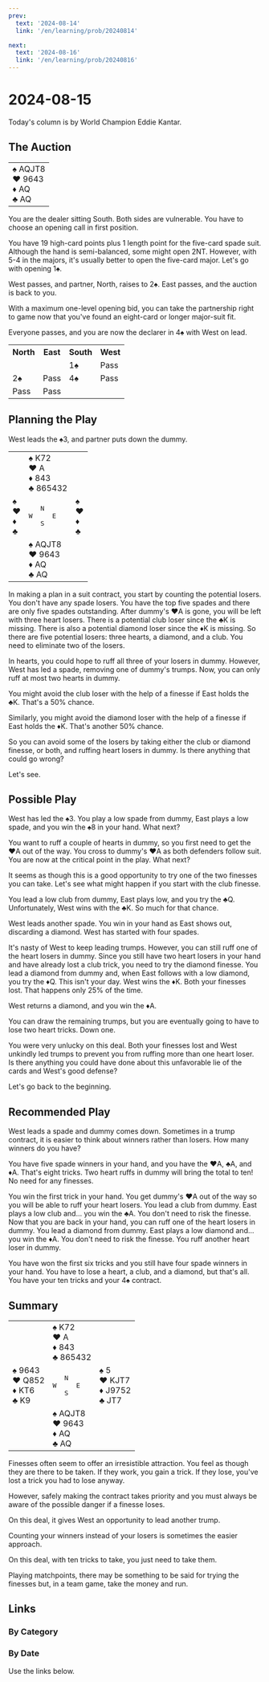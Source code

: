 ```yaml
---
prev:
  text: '2024-08-14'
  link: '/en/learning/prob/20240814'

next:
  text: '2024-08-16'
  link: '/en/learning/prob/20240816'
---
```


# 2024-08-15

Today's column is by World Champion Eddie Kantar.

<Badge type="warning" text="Play"/>

## The Auction

<table class="hand">
	<tr>
		<td>♠ AQJT8<br>♥ 9643<br>♦ AQ<br>♣ AQ</td>
	</tr>
</table>

You are the dealer sitting South. Both sides are vulnerable. You have to choose an opening call in first position.

You have 19 high-card points plus 1 length point for the five-card spade suit. Although the hand is semi-balanced, some might open 2NT. However, with 5-4 in the majors, it's usually better to open the five-card major. Let's go with opening 1♠.

West passes, and partner, North, raises to 2♠. East passes, and the auction is back to you.

With a maximum one-level opening bid, you can take the partnership right to game now that you've found an eight-card or longer major-suit fit.

Everyone passes, and you are now the declarer in 4♠ with West on lead.

<table class="auction">
	<tr>
		<th>North</th>
		<th>East</th>
		<th>South</th>
		<th>West</th>
	</tr>
	<tr>
		<td></td>
		<td></td>
		<td>1♠</td>
		<td>Pass</td>
	</tr>
	<tr>
		<td>2♠</td>
		<td>Pass</td>
		<td>4♠</td>
		<td>Pass</td>
	</tr>
	<tr>
		<td>Pass</td>
		<td>Pass</td>
		<td></td>
		<td></td>
	</tr>
</table>

## Planning the Play

West leads the ♠3, and partner puts down the dummy.

<table class="deal">
	<tr>
		<td></td>
		<td>♠ K72<br>♥ A<br>♦ 843<br>♣ 865432</td>
		<td></td>
	</tr>
	<tr>
		<td>♠ <br>♥ <br>♦ <br>♣ </td>
		<td><pre>   N<br>W     E<br>   S</pre></td>
		<td>♠ <br>♥ <br>♦ <br>♣ </td>
	</tr>
	<tr>
		<td></td>
		<td>♠ AQJT8<br>♥ 9643<br>♦ AQ<br>♣ AQ</td>
		<td></td>
	</tr>
</table>

In making a plan in a suit contract, you start by counting the potential losers. You don't have any spade losers. You have the top five spades and there are only five spades outstanding. After dummy's ♥A is gone, you will be left with three heart losers. There is a potential club loser since the ♣K is missing. There is also a potential diamond loser since the ♦K is missing. So there are five potential losers: three hearts, a diamond, and a club. You need to eliminate two of the losers.

In hearts, you could hope to ruff all three of your losers in dummy. However, West has led a spade, removing one of dummy's trumps. Now, you can only ruff at most two hearts in dummy.

You might avoid the club loser with the help of a finesse if East holds the ♣K. That's a 50% chance.

Similarly, you might avoid the diamond loser with the help of a finesse if East holds the ♦K. That's another 50% chance.

So you can avoid some of the losers by taking either the club or diamond finesse, or both, and ruffing heart losers in dummy. Is there anything that could go wrong?

Let's see.

## Possible Play

West has led the ♠3. You play a low spade from dummy, East plays a low spade, and you win the ♠8 in your hand. What next?

You want to ruff a couple of hearts in dummy, so you first need to get the ♥A out of the way. You cross to dummy's ♥A as both defenders follow suit. You are now at the critical point in the play. What next?

It seems as though this is a good opportunity to try one of the two finesses you can take. Let's see what might happen if you start with the club finesse.

You lead a low club from dummy, East plays low, and you try the ♣Q. Unfortunately, West wins with the ♣K. So much for that chance.

West leads another spade. You win in your hand as East shows out, discarding a diamond. West has started with four spades.

It's nasty of West to keep leading trumps. However, you can still ruff one of the heart losers in dummy. Since you still have two heart losers in your hand and have already lost a club trick, you need to try the diamond finesse. You lead a diamond from dummy and, when East follows with a low diamond, you try the ♦Q. This isn't your day. West wins the ♦K. Both your finesses lost. That happens only 25% of the time.

West returns a diamond, and you win the ♦A.

You can draw the remaining trumps, but you are eventually going to have to lose two heart tricks. Down one.

You were very unlucky on this deal. Both your finesses lost and West unkindly led trumps to prevent you from ruffing more than one heart loser. Is there anything you could have done about this unfavorable lie of the cards and West's good defense?

Let's go back to the beginning.

## Recommended Play

West leads a spade and dummy comes down. Sometimes in a trump contract, it is easier to think about winners rather than losers. How many winners do you have?

You have five spade winners in your hand, and you have the ♥A, ♣A, and ♦A. That's eight tricks. Two heart ruffs in dummy will bring the total to ten! No need for any finesses.

You win the first trick in your hand. You get dummy's ♥A out of the way so you will be able to ruff your heart losers. You lead a club from dummy. East plays a low club and... you win the ♣A. You don't need to risk the finesse. Now that you are back in your hand, you can ruff one of the heart losers in dummy. You lead a diamond from dummy. East plays a low diamond and... you win the ♦A. You don't need to risk the finesse. You ruff another heart loser in dummy.

You have won the first six tricks and you still have four spade winners in your hand. You have to lose a heart, a club, and a diamond, but that's all. You have your ten tricks and your 4♠ contract.

## Summary

<table class="deal">
	<tr>
		<td></td>
		<td>♠ K72<br>♥ A<br>♦ 843<br>♣ 865432</td>
		<td></td>
	</tr>
	<tr>
		<td>♠ 9643<br>♥ Q852<br>♦ KT6<br>♣ K9</td>
		<td><pre>   N<br>W     E<br>   S</pre></td>
		<td>♠ 5<br>♥ KJT7<br>♦ J9752<br>♣ JT7</td>
	</tr>
	<tr>
		<td></td>
		<td>♠ AQJT8<br>♥ 9643<br>♦ AQ<br>♣ AQ</td>
		<td></td>
	</tr>
</table>

Finesses often seem to offer an irresistible attraction. You feel as though they are there to be taken. If they work, you gain a trick. If they lose, you've lost a trick you had to lose anyway.

However, safely making the contract takes priority and you must always be aware of the possible danger if a finesse loses.

On this deal, it gives West an opportunity to lead another trump.

Counting your winners instead of your losers is sometimes the easier approach.

On this deal, with ten tricks to take, you just need to take them.

Playing matchpoints, there may be something to be said for trying the finesses but, in a team game, take the money and run.

## Links

[<Badge type="tip" text="Go to Practice"/>](/en/practice/prob/20240815)

### By Category

[<Badge type="tip" text="<--"/>](/en/learning/prob/20240812)
[<Badge type="tip" text="Calendar"/>](/en/learning/calendar/202408)
[<Badge type="tip" text="-->"/>](/en/learning/prob/20240816)

### By Date

Use the links below.